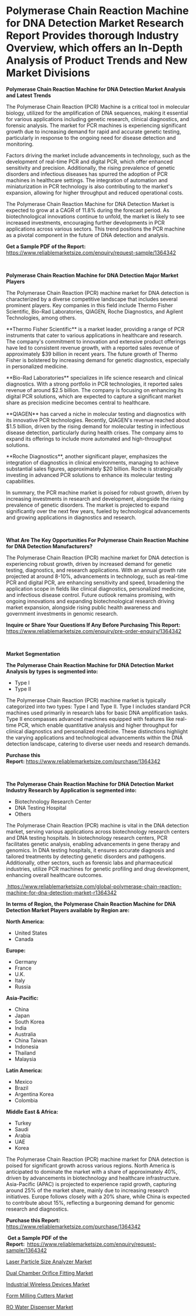 <p><h1>Polymerase Chain Reaction Machine for DNA Detection Market Research Report Provides thorough Industry Overview, which offers an In-Depth Analysis of Product Trends and New Market Divisions</h1></p><p><strong>Polymerase Chain Reaction Machine for DNA Detection Market Analysis and Latest Trends</strong></p>
<p><p>The Polymerase Chain Reaction (PCR) Machine is a critical tool in molecular biology, utilized for the amplification of DNA sequences, making it essential for various applications including genetic research, clinical diagnostics, and forensic analysis. The market for PCR machines is experiencing significant growth due to increasing demand for rapid and accurate genetic testing, particularly in response to the ongoing need for disease detection and monitoring.</p><p>Factors driving the market include advancements in technology, such as the development of real-time PCR and digital PCR, which offer enhanced sensitivity and precision. Additionally, the rising prevalence of genetic disorders and infectious diseases has spurred the adoption of PCR machines in healthcare settings. The integration of automation and miniaturization in PCR technology is also contributing to the market's expansion, allowing for higher throughput and reduced operational costs.</p><p>The Polymerase Chain Reaction Machine for DNA Detection Market is expected to grow at a CAGR of 11.8% during the forecast period. As biotechnological innovations continue to unfold, the market is likely to see increased investments, encouraging further developments in PCR applications across various sectors. This trend positions the PCR machine as a pivotal component in the future of DNA detection and analysis.</p></p>
<p><strong>Get a Sample PDF of the Report:&nbsp;</strong> <a href="https://www.reliablemarketsize.com/enquiry/request-sample/1364342?utm_campaign=1901&utm_medium=2&utm_source=Github&utm_content=ia&utm_term=28022025&utm_id=polymerase-chain-reaction-machine-for-dna-detection">https://www.reliablemarketsize.com/enquiry/request-sample/1364342</a></p>
<p>&nbsp;</p>
<p><strong>Polymerase Chain Reaction Machine for DNA Detection Major Market Players</strong></p>
<p><p>The Polymerase Chain Reaction (PCR) machine market for DNA detection is characterized by a diverse competitive landscape that includes several prominent players. Key companies in this field include Thermo Fisher Scientific, Bio-Rad Laboratories, QIAGEN, Roche Diagnostics, and Agilent Technologies, among others.</p><p>**Thermo Fisher Scientific** is a market leader, providing a range of PCR instruments that cater to various applications in healthcare and research. The company's commitment to innovation and extensive product offerings have led to consistent revenue growth, with a reported sales revenue of approximately $39 billion in recent years. The future growth of Thermo Fisher is bolstered by increasing demand for genetic diagnostics, especially in personalized medicine.</p><p>**Bio-Rad Laboratories** specializes in life science research and clinical diagnostics. With a strong portfolio in PCR technologies, it reported sales revenue of around $2.5 billion. The company is focusing on enhancing its digital PCR solutions, which are expected to capture a significant market share as precision medicine becomes central to healthcare.</p><p>**QIAGEN** has carved a niche in molecular testing and diagnostics with its innovative PCR technologies. Recently, QIAGEN's revenue reached about $1.5 billion, driven by the rising demand for molecular testing in infectious disease detection, particularly during health crises. The company aims to expand its offerings to include more automated and high-throughput solutions.</p><p>**Roche Diagnostics**, another significant player, emphasizes the integration of diagnostics in clinical environments, managing to achieve substantial sales figures, approximately $20 billion. Roche is strategically investing in advanced PCR solutions to enhance its molecular testing capabilities.</p><p>In summary, the PCR machine market is poised for robust growth, driven by increasing investments in research and development, alongside the rising prevalence of genetic disorders. The market is projected to expand significantly over the next few years, fueled by technological advancements and growing applications in diagnostics and research.</p></p>
<p>&nbsp;</p>
<p><strong>What Are The Key Opportunities For Polymerase Chain Reaction Machine for DNA Detection Manufacturers?</strong></p>
<p><p>The Polymerase Chain Reaction (PCR) machine market for DNA detection is experiencing robust growth, driven by increased demand for genetic testing, diagnostics, and research applications. With an annual growth rate projected at around 8-10%, advancements in technology, such as real-time PCR and digital PCR, are enhancing sensitivity and speed, broadening the application scope in fields like clinical diagnostics, personalized medicine, and infectious disease control. Future outlook remains promising, with ongoing innovations and expanding biotechnological research driving market expansion, alongside rising public health awareness and government investments in genomic research.</p></p>
<p><strong>Inquire or Share Your Questions If Any Before Purchasing This Report:</strong> <a href="https://www.reliablemarketsize.com/enquiry/pre-order-enquiry/1364342?utm_campaign=1901&utm_medium=2&utm_source=Github&utm_content=ia&utm_term=28022025&utm_id=polymerase-chain-reaction-machine-for-dna-detection">https://www.reliablemarketsize.com/enquiry/pre-order-enquiry/1364342</a></p>
<p>&nbsp;</p>
<p><strong>Market Segmentation</strong></p>
<p><strong>The Polymerase Chain Reaction Machine for DNA Detection Market Analysis by types is segmented into:</strong></p>
<p><ul><li>Type I</li><li>Type II</li></ul></p>
<p><p>The Polymerase Chain Reaction (PCR) machine market is typically categorized into two types: Type I and Type II. Type I includes standard PCR machines used primarily in research labs for basic DNA amplification tasks. Type II encompasses advanced machines equipped with features like real-time PCR, which enable quantitative analysis and higher throughput for clinical diagnostics and personalized medicine. These distinctions highlight the varying applications and technological advancements within the DNA detection landscape, catering to diverse user needs and research demands.</p></p>
<p><strong>Purchase this Report:&nbsp;</strong><a href="https://www.reliablemarketsize.com/purchase/1364342?utm_campaign=1901&utm_medium=2&utm_source=Github&utm_content=ia&utm_term=28022025&utm_id=polymerase-chain-reaction-machine-for-dna-detection">https://www.reliablemarketsize.com/purchase/1364342</a></p>
<p>&nbsp;</p>
<p><strong>The Polymerase Chain Reaction Machine for DNA Detection Market Industry Research by Application is segmented into:</strong></p>
<p><ul><li>Biotechnology Research Center</li><li>DNA Testing Hospital</li><li>Others</li></ul></p>
<p><p>The Polymerase Chain Reaction (PCR) machine is vital in the DNA detection market, serving various applications across biotechnology research centers and DNA testing hospitals. In biotechnology research centers, PCR facilitates genetic analysis, enabling advancements in gene therapy and genomics. In DNA testing hospitals, it ensures accurate diagnosis and tailored treatments by detecting genetic disorders and pathogens. Additionally, other sectors, such as forensic labs and pharmaceutical industries, utilize PCR machines for genetic profiling and drug development, enhancing overall healthcare outcomes.</p></p>
<p><a href="https://www.reliablemarketsize.com/global-polymerase-chain-reaction-machine-for-dna-detection-market-r1364342?utm_campaign=1901&utm_medium=2&utm_source=Github&utm_content=ia&utm_term=28022025&utm_id=polymerase-chain-reaction-machine-for-dna-detection">&nbsp;https://www.reliablemarketsize.com/global-polymerase-chain-reaction-machine-for-dna-detection-market-r1364342</a></p>
<p><strong>In terms of Region, the Polymerase Chain Reaction Machine for DNA Detection Market Players available by Region are:</strong></p>
<p>
    <p> <strong> North America: </strong>
        <ul>
            <li>United States</li>
            <li>Canada</li>
        </ul>
        </p> 
    <p> <strong> Europe: </strong>
        <ul>
            <li>Germany</li>
            <li>France</li>
            <li>U.K.</li>
            <li>Italy</li>
            <li>Russia</li>
        </ul>
        </p> 
    <p> <strong> Asia-Pacific: </strong>
        <ul>
            <li>China</li>
            <li>Japan</li>
            <li>South Korea</li>
            <li>India</li>
            <li>Australia</li>
            <li>China Taiwan</li>
            <li>Indonesia</li>
            <li>Thailand</li>
            <li>Malaysia</li>
        </ul>
        </p> 
    <p> <strong> Latin America: </strong>
        <ul>
            <li>Mexico</li>
            <li>Brazil</li>
            <li>Argentina Korea</li>
            <li>Colombia</li>
        </ul>
        </p> 
    <p> <strong> Middle East & Africa: </strong>
        <ul>
            <li>Turkey</li>
            <li>Saudi</li>
            <li>Arabia</li>
            <li>UAE</li>
            <li>Korea</li>
        </ul>
    </p>
    </p>
<p><p>The Polymerase Chain Reaction (PCR) machine market for DNA detection is poised for significant growth across various regions. North America is anticipated to dominate the market with a share of approximately 40%, driven by advancements in biotechnology and healthcare infrastructure. Asia-Pacific (APAC) is projected to experience rapid growth, capturing around 25% of the market share, mainly due to increasing research initiatives. Europe follows closely with a 20% share, while China is expected to contribute about 15%, reflecting a burgeoning demand for genomic research and diagnostics.</p></p>
<p><strong>Purchase this Report: </strong><a href="https://www.reliablemarketsize.com/purchase/1364342?utm_campaign=1901&utm_medium=2&utm_source=Github&utm_content=ia&utm_term=28022025&utm_id=polymerase-chain-reaction-machine-for-dna-detection">https://www.reliablemarketsize.com/purchase/1364342</a></p>
<p>&nbsp;<strong>Get a Sample PDF of the Report:&nbsp;&nbsp;</strong><a href="https://www.reliablemarketsize.com/enquiry/request-sample/1364342?utm_campaign=1901&utm_medium=2&utm_source=Github&utm_content=ia&utm_term=28022025&utm_id=polymerase-chain-reaction-machine-for-dna-detection">https://www.reliablemarketsize.com/enquiry/request-sample/1364342</a></p>
<p><strong></strong></p>
<p><p><a href="https://github.com/organophelia8282/Market-Research-Report-List-1/blob/main/laser-particle-size-analyzer-market.md?utm_campaign=1901&utm_medium=2&utm_source=Github&utm_content=ia&utm_term=28022025&utm_id=polymerase-chain-reaction-machine-for-dna-detection">Laser Particle Size Analyzer Market</a></p><p><a href="https://github.com/paljuhubeyde/Market-Research-Report-List-1/blob/main/dual-chamber-orifice-fitting-market.md?utm_campaign=1901&utm_medium=2&utm_source=Github&utm_content=ia&utm_term=28022025&utm_id=polymerase-chain-reaction-machine-for-dna-detection">Dual Chamber Orifice Fitting Market</a></p><p><a href="https://github.com/vilolakoreni/Market-Research-Report-List-1/blob/main/industrial-wireless-devices-market.md?utm_campaign=1901&utm_medium=2&utm_source=Github&utm_content=ia&utm_term=28022025&utm_id=polymerase-chain-reaction-machine-for-dna-detection">Industrial Wireless Devices Market</a></p><p><a href="https://github.com/danikabiele541/Market-Research-Report-List-1/blob/main/form-milling-cutters-market.md?utm_campaign=1901&utm_medium=2&utm_source=Github&utm_content=ia&utm_term=28022025&utm_id=polymerase-chain-reaction-machine-for-dna-detection">Form Milling Cutters Market</a></p><p><a href="https://github.com/miottaredlin79/Market-Research-Report-List-1/blob/main/ro-water-dispenser-market.md?utm_campaign=1901&utm_medium=2&utm_source=Github&utm_content=ia&utm_term=28022025&utm_id=polymerase-chain-reaction-machine-for-dna-detection">RO Water Dispenser Market</a></p></p>